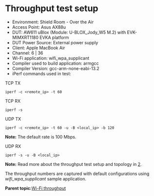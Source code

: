 # Throughput test setup

-   Environment: Shield Room - Over the Air
-   Access Point: Asus AX88u
-   DUT: AW611 uBlox \(Module: U-BLOX\_Jody\_W5 M.2\) with EVK-MIMXRT1180 EVKA platform
-   DUT Power Source: External power supply
-   Client: Apple MacBook Air
-   Channel: 6 \| 36
-   Wi-Fi application: wifi\_wpa\_supplicant
-   Compiler used to build application: armgcc
-   Compiler Version: gcc-arm-none-eabi-13.2
-   iPerf commands used in test:

TCP TX

```
iperf -c <remote_ip> -t 60
```

TCP RX

```
iperf -s
```

UDP TX

```
iperf -c <remote_ip> -t 60 -u -B <local_ip> -b 120
```

**Note:** The default rate is 100 Mbps.

UDP RX

```
iperf -s -u -B <local_ip>
```

**Note:** Read more about the throughput test setup and topology in [2](references.md#item_um11442).

The throughput numbers are captured with default configurations using *wifi\_wpa\_supplicant* sample application.

**Parent topic:**[Wi-Fi throughput](../topics/wi-fi_throughput_04.md)

